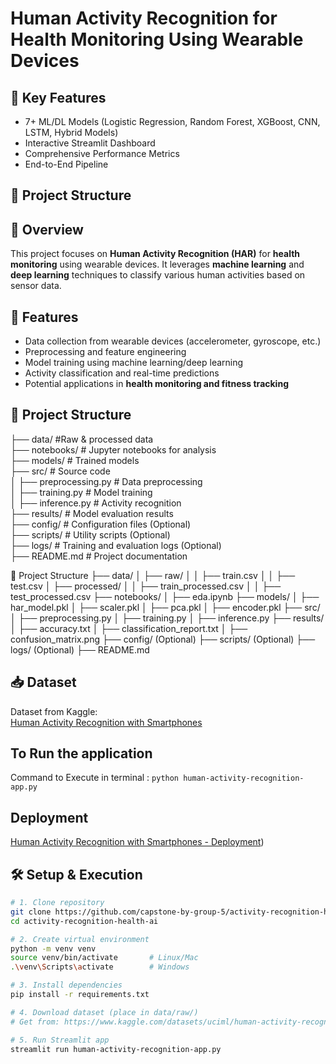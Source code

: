 # Human Activity Recognition for Health Monitoring Using Wearable Devices  

## 🚀 Key Features
- 7+ ML/DL Models (Logistic Regression, Random Forest, XGBoost, CNN, LSTM, Hybrid Models)
- Interactive Streamlit Dashboard
- Comprehensive Performance Metrics
- End-to-End Pipeline

## 📂 Project Structure

## 📌 Overview  
This project focuses on **Human Activity Recognition (HAR)** for **health monitoring** using wearable devices. It leverages **machine learning** and **deep learning** techniques to classify various human activities based on sensor data.  

## 🚀 Features  
- Data collection from wearable devices (accelerometer, gyroscope, etc.)  
- Preprocessing and feature engineering  
- Model training using machine learning/deep learning  
- Activity classification and real-time predictions  
- Potential applications in **health monitoring and fitness tracking**  

## 📂 Project Structure  

 ├── data/                   #Raw & processed data </br>
 ├── notebooks/              # Jupyter notebooks for analysis </br>
 ├── models/                 # Trained models </br>
 ├── src/                    # Source code </br>
 │ ├── preprocessing.py      # Data preprocessing </br>
 │ ├── training.py           # Model training </br>
 │ ├── inference.py          # Activity recognition </br>
 ├── results/                # Model evaluation results </br>
 ├── config/                 # Configuration files (Optional) </br>
 ├── scripts/                # Utility scripts (Optional) </br>
 ├── logs/                   # Training and evaluation logs (Optional) </br>
 ├── README.md # Project documentation


📂 Project Structure
├── data/
│ ├── raw/
│ │ ├── train.csv
│ │ ├── test.csv
│ ├── processed/
│ │ ├── train_processed.csv
│ │ ├── test_processed.csv
├── notebooks/
│ ├── eda.ipynb
├── models/
│ ├── har_model.pkl
│ ├── scaler.pkl
│ ├── pca.pkl
│ ├── encoder.pkl
├── src/
│ ├── preprocessing.py
│ ├── training.py
│ ├── inference.py
├── results/
│ ├── accuracy.txt
│ ├── classification_report.txt
│ ├── confusion_matrix.png
├── config/ (Optional)
├── scripts/ (Optional)
├── logs/ (Optional)
├── README.md


## 📥 Dataset
Dataset from Kaggle:  
[Human Activity Recognition with Smartphones](https://www.kaggle.com/datasets/uciml/human-activity-recognition-with-smartphones)  


## To Run the application
Command to Execute in terminal :  `python human-activity-recognition-app.py`

## Deployment  
[Human Activity Recognition with Smartphones - Deployment](https://activity-recognition-health-ai.streamlit.app/))  



## 🛠️ Setup & Execution
```bash
# 1. Clone repository  
git clone https://github.com/capstone-by-group-5/activity-recognition-health-ai.git  
cd activity-recognition-health-ai 

# 2. Create virtual environment  
python -m venv venv  
source venv/bin/activate       # Linux/Mac  
.\venv\Scripts\activate        # Windows  

# 3. Install dependencies  
pip install -r requirements.txt  

# 4. Download dataset (place in data/raw/)
# Get from: https://www.kaggle.com/datasets/uciml/human-activity-recognition-with-smartphones

# 5. Run Streamlit app  
streamlit run human-activity-recognition-app.py  

